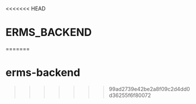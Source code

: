 <<<<<<< HEAD
# ERMS_BACKEND
=======
# erms-backend
>>>>>>> 99ad2739e42be2a8f09c2d4dd0d36255f6f80072
